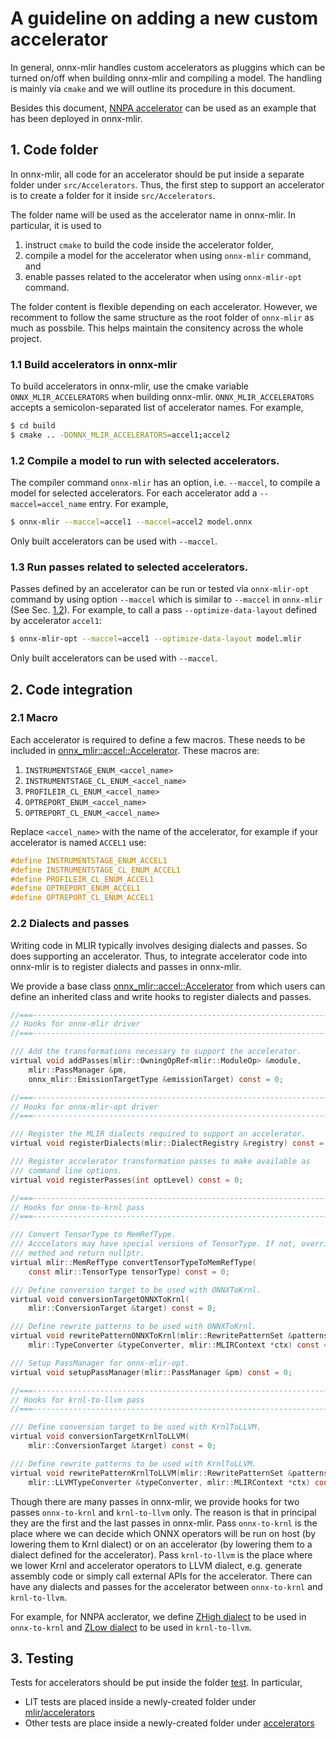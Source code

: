 # A guideline on adding a new custom accelerator

In general, onnx-mlir handles custom accelerators as pluggins which can be turned on/off when building onnx-mlir and compiling a model. The handling is mainly via `cmake` and we will outline its procedure in this document.

Besides this document, [NNPA accelerator](../src/Accelerators/NNPA) can be used as an example that has been deployed in onnx-mlir.

## 1. Code folder

In onnx-mlir, all code for an accelerator should be put inside a separate folder under `src/Accelerators`. Thus, the first step to support an accelerator is to create a folder for it inside `src/Accelerators`.

The folder name will be used as the accelerator name in onnx-mlir. In particular, it is used to
1. instruct `cmake` to build the code inside the accelerator folder,
2. compile a model for the accelerator when using `onnx-mlir` command, and
3. enable passes related to the accelerator when using `onnx-mlir-opt` command.

The folder content is flexible depending on each accelerator. However, we recomment to follow the same structure as the root folder of `onnx-mlir` as much as possbile. This helps maintain the consitency across the whole project.

### 1.1 Build accelerators in onnx-mlir

To build accelerators in onnx-mlir, use the cmake variable `ONNX_MLIR_ACCELERATORS` when building onnx-mlir. `ONNX_MLIR_ACCELERATORS` accepts a semicolon-separated list of accelerator names. For example,
```bash
$ cd build
$ cmake .. -DONNX_MLIR_ACCELERATORS=accel1;accel2
```

### 1.2 Compile a model to run with selected accelerators.

The compiler command `onnx-mlir` has an option, i.e. `--maccel`, to compile a model for selected accelerators. For each accelerator add a `--maccel=accel_name` entry. For example,

```bash
$ onnx-mlir --maccel=accel1 --maccel=accel2 model.onnx
```

Only built accelerators can be used with `--maccel`.

### 1.3 Run passes related to selected accelerators.

Passes defined by an accelerator can be run or tested via `onnx-mlir-opt` command by using option `--maccel` which is similar to `--maccel` in `onnx-mlir` (See Sec. [1.2](#1.2-compile-a-model-to-run-with-selected-accelerators)). For example, to call a pass `--optimize-data-layout` defined by accelerator `accel1`:

```bash
$ onnx-mlir-opt --maccel=accel1 --optimize-data-layout model.mlir
```

Only built accelerators can be used with `--maccel`.

## 2. Code integration

### 2.1 Macro

Each accelerator is required to define a few macros. These needs to be included in [onnx_mlir::accel::Accelerator](../src/Accelerators/Accelerator.hpp). These macros are:

1. `INSTRUMENTSTAGE_ENUM_<accel_name>`
2. `INSTRUMENTSTAGE_CL_ENUM_<accel_name>`
3. `PROFILEIR_CL_ENUM_<accel_name>`
4. `OPTREPORT_ENUM_<accel_name>`
5. `OPTREPORT_CL_ENUM_<accel_name>`

Replace `<accel_name>` with the name of the accelerator, for example if your accelerator is named `ACCEL1` use:

```C
#define INSTRUMENTSTAGE_ENUM_ACCEL1
#define INSTRUMENTSTAGE_CL_ENUM_ACCEL1
#define PROFILEIR_CL_ENUM_ACCEL1
#define OPTREPORT_ENUM_ACCEL1
#define OPTREPORT_CL_ENUM_ACCEL1
```

### 2.2 Dialects and passes

Writing code in MLIR typically involves desiging dialects and passes. So does supporting an accelerator. Thus, to integrate accelerator code into onnx-mlir is to register dialects and passes in onnx-mlir.

We provide a base class [onnx_mlir::accel::Accelerator](../src/Accelerators/Accelerator.hpp) from which users can define an inherited class and write hooks to register dialects and passes.

```C
//===--------------------------------------------------------------------===//
// Hooks for onnx-mlir driver
//===--------------------------------------------------------------------===//

/// Add the transformations necessary to support the accelerator.
virtual void addPasses(mlir::OwningOpRef<mlir::ModuleOp> &module,
    mlir::PassManager &pm,
    onnx_mlir::EmissionTargetType &emissionTarget) const = 0;

//===--------------------------------------------------------------------===//
// Hooks for onnx-mlir-opt driver
//===--------------------------------------------------------------------===//

/// Register the MLIR dialects required to support an accelerator.
virtual void registerDialects(mlir::DialectRegistry &registry) const = 0;

/// Register accelerator transformation passes to make available as
/// command line options.
virtual void registerPasses(int optLevel) const = 0;

//===--------------------------------------------------------------------===//
// Hooks for onnx-to-krnl pass
//===--------------------------------------------------------------------===//

/// Convert TensorType to MemRefType.
/// Acccelators may have special versions of TensorType. If not, override this
/// method and return nullptr.
virtual mlir::MemRefType convertTensorTypeToMemRefType(
    const mlir::TensorType tensorType) const = 0;

/// Define conversion target to be used with ONNXToKrnl.
virtual void conversionTargetONNXToKrnl(
    mlir::ConversionTarget &target) const = 0;

/// Define rewrite patterns to be used with ONNXToKrnl.
virtual void rewritePatternONNXToKrnl(mlir::RewritePatternSet &patterns,
    mlir::TypeConverter &typeConverter, mlir::MLIRContext *ctx) const = 0;

/// Setup PassManager for onnx-mlir-opt.
virtual void setupPassManager(mlir::PassManager &pm) const = 0;

//===--------------------------------------------------------------------===//
// Hooks for krnl-to-llvm pass
//===--------------------------------------------------------------------===//

/// Define conversion target to be used with KrnlToLLVM.
virtual void conversionTargetKrnlToLLVM(
    mlir::ConversionTarget &target) const = 0;

/// Define rewrite patterns to be used with KrnlToLLVM.
virtual void rewritePatternKrnlToLLVM(mlir::RewritePatternSet &patterns,
    mlir::LLVMTypeConverter &typeConverter, mlir::MLIRContext *ctx) const = 0;
```

Though there are many passes in onnx-mlir, we provide hooks for two passes `onnx-to-krnl` and `krnl-to-llvm` only. The reason is that in principal they are the first and the last passes in onnx-mlir. Pass `onnx-to-krnl` is the place where we can decide which ONNX operators will be run on host (by lowering them to Krnl dialect) or on an accelerator (by lowering them to a dialect defined for the accelerator). Pass `krnl-to-llvm` is the place where we lower Krnl and accelerator operators to LLVM dialect, e.g. generate assembly code or simply call external APIs for the accelerator. There can have any dialects and passes for the accelerator between `onnx-to-krnl` and `krnl-to-llvm`.

For example, for NNPA acclerator, we define [ZHigh dialect](../src/Accelerators/NNPA/Dialect/ZHigh) to be used in `onnx-to-krnl` and [ZLow dialect](../src/Accelerators/Dialect/ZLow) to be used in `krnl-to-llvm`.

## 3. Testing

Tests for accelerators should be put inside the folder [test](../test). In particular,
- LIT tests are placed inside a newly-created folder under [mlir/accelerators](../test/mlir/accelerators)
- Other tests are place inside a newly-created folder under [accelerators](../test/accelerators)
